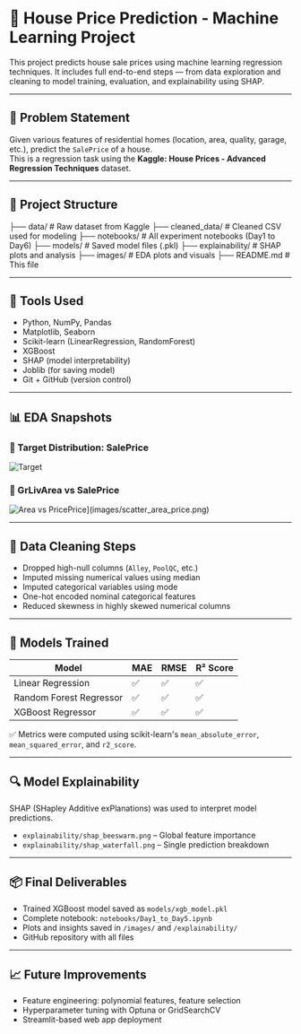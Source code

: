 # 🏡 House Price Prediction - Machine Learning Project

This project predicts house sale prices using machine learning regression techniques. It includes full end-to-end steps — from data exploration and cleaning to model training, evaluation, and explainability using SHAP.

---

## 📌 Problem Statement

Given various features of residential homes (location, area, quality, garage, etc.), predict the `SalePrice` of a house.  
This is a regression task using the **Kaggle: House Prices - Advanced Regression Techniques** dataset.

---

## 📁 Project Structure

├── data/ # Raw dataset from Kaggle
├── cleaned_data/ # Cleaned CSV used for modeling
├── notebooks/ # All experiment notebooks (Day1 to Day6)
├── models/ # Saved model files (.pkl)
├── explainability/ # SHAP plots and analysis
├── images/ # EDA plots and visuals
├── README.md # This file


---

## 🔧 Tools Used

- Python, NumPy, Pandas
- Matplotlib, Seaborn
- Scikit-learn (LinearRegression, RandomForest)
- XGBoost
- SHAP (model interpretability)
- Joblib (for saving model)
- Git + GitHub (version control)

---

## 📊 EDA Snapshots

### 🔹 Target Distribution: SalePrice
![Target](images/Distributions%20of%20Sale%20Prices.png) 

### 🔹 GrLivArea vs SalePrice
![Area vs PricePrice](images/scatter_area_price.png)](images/scatter_area_price.png)

---

## 🧼 Data Cleaning Steps

- Dropped high-null columns (`Alley`, `PoolQC`, etc.)
- Imputed missing numerical values using median
- Imputed categorical variables using mode
- One-hot encoded nominal categorical features
- Reduced skewness in highly skewed numerical columns

---

## 🤖 Models Trained

| Model | MAE | RMSE | R² Score |
|-------|-----|------|----------|
| Linear Regression | ✅ | ✅ | ✅ |
| Random Forest Regressor | ✅ | ✅ | ✅ |
| XGBoost Regressor | ✅ | ✅ | ✅ |

✅ Metrics were computed using scikit-learn's `mean_absolute_error`, `mean_squared_error`, and `r2_score`.

---

## 🔍 Model Explainability

SHAP (SHapley Additive exPlanations) was used to interpret model predictions.

- `explainability/shap_beeswarm.png` – Global feature importance
- `explainability/shap_waterfall.png` – Single prediction breakdown

---

## 📦 Final Deliverables

- Trained XGBoost model saved as `models/xgb_model.pkl`
- Complete notebook: `notebooks/Day1_to_Day5.ipynb`
- Plots and insights saved in `/images/` and `/explainability/`
- GitHub repository with all files

---

## 📈 Future Improvements

- Feature engineering: polynomial features, feature selection
- Hyperparameter tuning with Optuna or GridSearchCV
- Streamlit-based web app deployment
